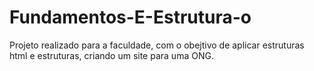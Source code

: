 # Fundamentos-E-Estrutura-o
Projeto realizado para a faculdade, com o obejtivo de aplicar estruturas html e estruturas, criando um site para uma ONG.
